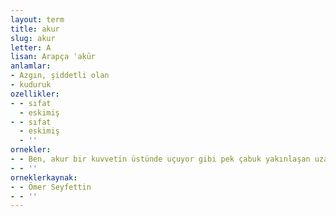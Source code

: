 ```yaml
---
layout: term
title: akur
slug: akur
letter: A
lisan: Arapça ʿaḳūr
anlamlar:
- Azgın, şiddetli olan
- kuduruk
ozellikler:
- - sıfat
  - eskimiş
- - sıfat
  - eskimiş
  - ''
ornekler:
- - Ben, akur bir kuvvetin üstünde uçuyor gibi pek çabuk yakınlaşan uzaklara bakıyor, bu azgın ata bindikçe daima duyduğum şeyleri tekrar hissediyordum.
- - ''
orneklerkaynak:
- - Ömer Seyfettin
- - ''
---
```

